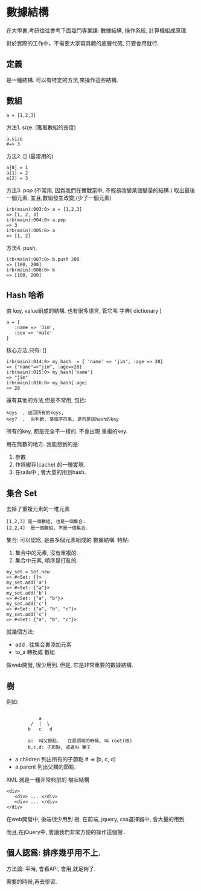 # 數據結構

在大學裏,考研往往會考下面幾門專業課: 數據結構, 操作系統, 計算機組成原理.

對於實際的工作中，不需要大家寫具體的底層代碼, 只要會用就行.

## 定義

是一種結構. 可以有特定的方法,來操作這些結構.

## 數組

```
a = [1,2,3]
```

方法1. size.  (獲取數組的長度)

```
a.size
#=> 3
```

方法2. [] (最常用的)

```
a[0] = 1
a[1] = 2
a[2] = 3
```

方法3. pop  (不常用,  因爲我們在實戰當中, 不輕易改變某個變量的結構.) 取出最後一個元素, 並且,數組發生改變,(少了一個元素)

```
irb(main):003:0> a = [1,2,3]
=> [1, 2, 3]
irb(main):004:0> a.pop
=> 3
irb(main):005:0> a
=> [1, 2]
```

方法4. push,

```
irb(main):007:0> b.push 200
=> [100, 200]
irb(main):008:0> b
=> [100, 200]
```

## Hash  哈希

由 key, value組成的結構.  也有很多語言, 管它叫 字典( dictionary )

```
a = {
   :name => 'Jim',
   :sex => 'male'
}
```

核心方法,只有: []

```
irb(main):014:0> my_hash  = { 'name' => 'jim', :age => 28}
=> {"name"=>"jim", :age=>28}
irb(main):015:0> my_hash['name']
=> "jim"
irb(main):016:0> my_hash[:age]
=> 28
```

還有其他的方法,但是不常用, 包括:

```
keys  , 返回所有的keys,
key?  ,  來判斷, 某個字符串, 是否是該hash的key
```

所有的key, 都是完全不一樣的. 不會出現 重複的key.

用在無數的地方.  我能想到的是:

1. 參數
2. 作爲緩存(cache) 的一種實現.
3. 在rails中 , 會大量的用到hash.


## 集合 Set

去掉了重複元素的一堆元素

```
[1,2,3] 是一個數組, 也是一個集合.
[2,2,4]  是一個數組, 不是一個集合.
```

集合: 可以認爲, 是由多個元素組成的 數據結構. 特點:
1. 集合中的元素, 沒有重複的.
2. 集合中元素, 順序是打亂的.

```
my_set = Set.new
=> #<Set: {}>
my_set.add('a')
=> #<Set: {"a"}>
my_set.add('b')
=> #<Set: {"a", "b"}>
my_set.add('c')
=> #<Set: {"a", "b", "c"}>
my_set.add('c')
=> #<Set: {"a", "b", "c"}>
```


就幾個方法:

- add .  往集合裏添加元素
- to_a   轉換成 數組

做web開發, 很少用到. 但是, 它是非常重要的數據結構.

## 樹

例如:
```

            a
         /  |  \
        b   c   d

        a:  叫父節點.   在最頂端的時候, 叫 root(根)
        b,c,d: 子節點, 或者叫 葉子
```

- a.children  列出所有的子節點  # =>  [b, c, d]
- a.parent 列出父類的節點.

XML 就是一種非常典型的 樹狀結構

```
<div>
   <div> ... </div>
   <div> ... </div>
</div>
```

在web開發中, 後端很少用到 樹, 在前端, jquery, css選擇器中, 會大量的用到.

而且,在jQuery中, 會讓我們非常方便的操作這個樹 .

## 個人認爲: 排序幾乎用不上.

方法論:  平時, 會看API, 會用,就足夠了.

需要的時候,再去學習.



